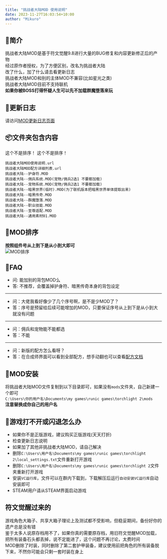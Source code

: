 ```yaml
---
title: "挑战者大陆MOD 使用说明"
date: 2023-11-27T16:03:54+10:00
author: "Mikuro"
---
```

## 🚀简介
挑战者大陆MOD是基于符文觉醒9.8进行大量的BUG修复和内容更新修正后的产物  
经过原作者授权，为了方便区别，改名为挑战者大陆  
改了什么，加了什么请去看更新日志  
挑战者大陆MOD和别的主体MOD不兼容(比如星光之类)  
挑战者大陆MOD目前不支持联机  
**如果你被BOSS打得怀疑人生可以先不加载群魔堕落来玩**


## 📝更新日志
请访问[MOD更新日志页面](https://tl2-mod.chr.moe/posts/imba-mod-changelog/)

## 📦️文件夹包含内容
这个不是排序！
这个不是排序！
```
挑战者大陆MOD使用说明.url  
挑战者大陆MOD配方详细列表.url  
挑战者大陆--护身符.MOD
挑战者大陆--佣兵系统.MOD(宠物/佣兵2选1 不要都加载)
挑战者大陆--宠物系统.MOD(宠物/佣兵2选1 不要都加载)
挑战者大陆--暗黑世界(临时).MOD(为了联机版本把暗黑世界单体提取出来)
挑战者大陆--暗黑传奇.MOD
挑战者大陆--群魔堕落.MOD
挑战者大陆--职业技能.MOD
挑战者大陆--至尊适配.MOD
挑战者大陆--通用素材01.MOD
```

## 🚩MOD排序  
**按照组件号从上到下是从小到大即可**  
![MOD排序](https://tl2-mod.chr.moe/posts/post-img/mod-order.png)

## 💩FAQ
- 问: 能加别的背包MOD么  
- 答: 不推荐，会覆盖掉护身符、暗黑传奇本身的背包设定  
---
- 问：大佬我看好像少了几个序号啊，是不是少MOD了？  
- 答：序号是预留给后续可能增加的MOD，只要保证序号从上到下是从小到大就没有问题  
---
- 问：佣兵和宠物能不能都选  
- 答：不能  
---
- 问：新版的配方怎么看呀？
- 答：在合成师界面可以看到全部配方，想手动翻也可以查看[配方文档](https://tl2-mod.chr.moe/posts/challenger-mod-recipe-list/)

## 🔧MOD安装
将挑战者大陆MOD文件复制到以下目录即可，如果没有`mods`文件夹，自己新建一个即可  
`C:\Users\你的用户名\Documents\my games\runic games\torchlight 2\mods`  
**注意替换成你自己的用户名**  



## 💬游戏打不开或闪退怎么办  
- 如果你不是正版游戏，建议购买正版游戏(天天打折)
- 检查更新日志说明
- 如果加了其他非挑战者大陆MOD，请自己解决
- 删除`C:\Users\用户名\Documents\my games\runic games\torchlight 2\local_settings.txt`文件重新打开游戏
- 删除`C:\Users\用户名\Documents\my games\runic games\torchlight 2`文件夹重新打开游戏
- 安装`VC运行库`，文件可以在群内下载到，下载解压后运行`自动安装VC运行库`自动安装即可
- STEAM用户请从STEAM界面启动游戏  

## 符文觉醒过来的
游戏角色大箱子、共享大箱子理论上及测试都不受影响，但稳妥期间，备份好你的遗产总是没有错  
鉴于太多人说原存档用不了，如果你真的需要原存档，用旧符文觉醒MOD加载，把所有装备石头都丢掉，说不定能进了，这个问题不再讨论，太费时间  
MOD删除了时装，同时删除了第二套护甲装备，建议使用前把角色的所有装备脱下来，不然你可能会只剩一套时装在身上  

